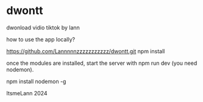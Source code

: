 # dwontt
dwonload vidio tiktok by lann

how to use the app locally?

https://github.com/Lannnnnzzzzzzzzzzz/dwontt.git
npm install

once the modules are installed, start the server with npm run dev (you need nodemon).

npm install nodemon -g

ItsmeLann 2024
